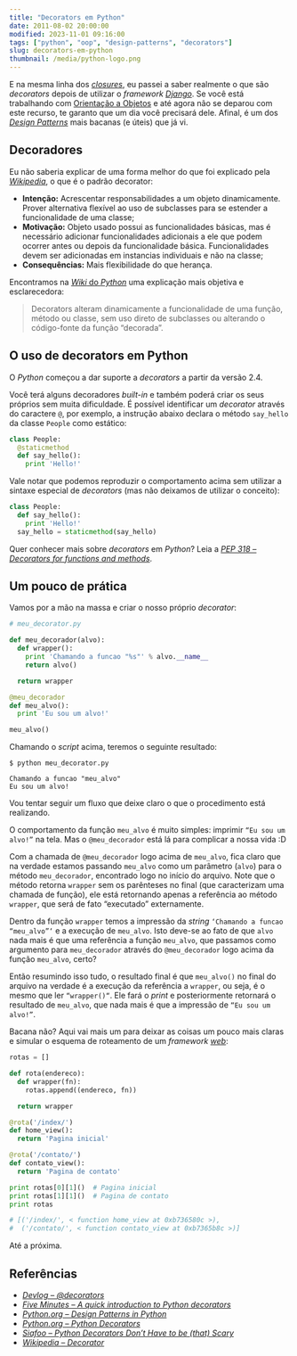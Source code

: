 ```yaml
---
title: "Decorators em Python"
date: 2011-08-02 20:00:00
modified: 2023-11-01 09:16:00
tags: ["python", "oop", "design-patterns", "decorators"]
slug: decorators-em-python
thumbnail: /media/python-logo.png
---
```


E na mesma linha dos [*closures*][], eu passei a
saber realmente o que são _decorators_ depois de utilizar o _framework_
[*Django*][]. Se você está trabalhando com [Orientação a Objetos][] e
até agora não se deparou com este recurso, te garanto que um dia você
precisará dele. Afinal, é um dos [*Design Patterns*][] mais bacanas (e
úteis) que já vi.

## Decoradores

Eu não saberia explicar de uma forma melhor do que foi explicado pela
[*Wikipedia*][], o que é o padrão decorator:

- **Intenção:** Acrescentar responsabilidades a um objeto
  dinamicamente. Prover alternativa flexível ao uso de subclasses para
  se estender a funcionalidade de uma classe;
- **Motivação:** Objeto usado possui as funcionalidades básicas, mas é
  necessário adicionar funcionalidades adicionais a ele que podem
  ocorrer antes ou depois da funcionalidade básica. Funcionalidades
  devem ser adicionadas em instancias individuais e não na classe;
- **Consequências:** Mais flexibilidade do que herança.

Encontramos na [*Wiki* do *Python*][] uma explicação mais objetiva e
esclarecedora:

> Decorators alteram dinamicamente a funcionalidade de uma função,
> método ou classe, sem uso direto de subclasses ou alterando o
> código-fonte da função “decorada”.

## O uso de decorators em Python

O _Python_ começou a dar suporte a _decorators_ a partir da versão
2.4.

Você terá alguns decoradores _built-in_ e também poderá
criar os seus próprios sem muita dificuldade. É possível identificar um
_decorator_ através do caractere `@`, por exemplo, a instrução abaixo
declara o método `say_hello` da classe `People` como estático:

```python
class People:
  @staticmethod
  def say_hello():
    print 'Hello!'
```

Vale notar que podemos reproduzir o comportamento acima sem utilizar a
sintaxe especial de _decorators_ (mas não deixamos de utilizar o
conceito):

```python
class People:
  def say_hello():
    print 'Hello!'
  say_hello = staticmethod(say_hello)
```

Quer conhecer mais sobre _decorators_ em _Python_? Leia a
[*PEP 318 – Decorators for functions and methods*][].

## Um pouco de prática

Vamos por a mão na massa e criar o nosso próprio _decorator_:

```python
# meu_decorator.py

def meu_decorador(alvo):
  def wrapper():
    print 'Chamando a funcao "%s"' % alvo.__name__
    return alvo()

  return wrapper

@meu_decorador
def meu_alvo():
  print 'Eu sou um alvo!'

meu_alvo()
```

Chamando o _script_ acima, teremos o seguinte resultado:

```text
$ python meu_decorator.py

Chamando a funcao "meu_alvo"
Eu sou um alvo!
```

Vou tentar seguir um fluxo que deixe claro o que o procedimento está
realizando.

O comportamento da função `meu_alvo` é muito simples: imprimir `“Eu sou um alvo!”` na tela. Mas o `@meu_decorador` está lá para
complicar a nossa vida :D

Com a chamada de `@meu_decorador` logo acima de `meu_alvo`, fica
claro que na verdade estamos passando `meu_alvo` como um parâmetro
(`alvo`) para o método `meu_decorador`, encontrado logo no início
do arquivo. Note que o método retorna `wrapper` sem os parênteses no
final (que caracterizam uma chamada de função), ele está retornando
apenas a referência ao método `wrapper`, que será de fato “executado”
externamente.

Dentro da função `wrapper` temos a impressão da _string_ `‘Chamando a funcao “meu_alvo”‘` e a execução de `meu_alvo`. Isto deve-se ao
fato de que `alvo` nada mais é que uma referência a função
`meu_alvo`, que passamos como argumento para `meu_decorador`
através do `@meu_decorador` logo acima da função `meu_alvo`,
certo?

Então resumindo isso tudo, o resultado final é que `meu_alvo()` no
final do arquivo na verdade é a execução da referência a `wrapper`, ou
seja, é o mesmo que ler `“wrapper()“`. Ele fará o _print_ e
posteriormente retornará o resultado de `meu_alvo`, que nada mais é
que a impressão de `“Eu sou um alvo!”`.

Bacana não? Aqui vai mais um para deixar as coisas um pouco mais claras
e simular o esquema de roteamento de um _framework_ [*web*][]:

```python
rotas = []

def rota(endereco):
  def wrapper(fn):
    rotas.append((endereco, fn))

  return wrapper

@rota('/index/')
def home_view():
  return 'Pagina inicial'

@rota('/contato/')
def contato_view():
  return 'Pagina de contato'

print rotas[0][1]()  # Pagina inicial
print rotas[1][1]()  # Pagina de contato
print rotas

# [('/index/', < function home_view at 0xb736580c >),
#  ('/contato/', < function contato_view at 0xb7365b8c >)]
```

Até a próxima.

## Referências

- [*Devlog – @decorators*][]
- [*Five Minutes – A quick introduction to Python decorators*][]
- [*Python.org – Design Patterns in Python*][]
- [*Python.org – Python Decorators*][]
- [*Siafoo – Python Decorators Don’t Have to be (that) Scary*][]
- [*Wikipedia – Decorator*][]


[*closures*]: /2011/05/29/afinal-o-que-sao-closures.html "Afinal, o que são Closures?"
[*django*]: /tag/django.html "Leia mais sobre Django"
[orientação a objetos]: /tag/oop.html "Leia mais sobre OOP"
[*design patterns*]: http://pt.wikipedia.org/wiki/Padr%C3%A3o_de_projeto_de_software "Conheça os Design Patterns"
[*wikipedia*]: http://pt.wikipedia.org/wiki/Decorator "Leia mais sobre o pattern Decorator"
[*wiki* do *python*]: http://wiki.python.org/moin/FrontPage "Wiki oficial da linguagem Python"
[*pep 318 – decorators for functions and methods*]: http://www.python.org/dev/peps/pep-0318/ "Leia mais sobre a PEP318"
[*web*]: /tag/desenvolvimento-web.html
[*devlog – @decorators*]: http://devlog.waltercruz.com/python_decorators "Walter Cruz em um excelente post sobre Decorators em Python"
[*five minutes – a quick introduction to python decorators*]: http://www.fiveminutes.eu/a-quick-introduction-to-python-decorators/ "Uma introdução rápida aos decorators em Python. Muito bom!"
[*python.org – design patterns in python*]: http://www.python.org/workshops/1997-10/proceedings/savikko.html "Padrões de Projetos em Python."
[*python.org – python decorators*]: http://wiki.python.org/moin/PythonDecorators "Decorators em Python, direto da Wiki oficial do Python"
[*siafoo – python decorators don’t have to be (that) scary*]: http://www.siafoo.net/article/68 "Decorators em Python não precisam ser assustadores. Um ótimo artigo."
[*wikipedia – decorator*]: http://pt.wikipedia.org/wiki/Decorator "Leia mais na Wikipedia sobre Decorators"
